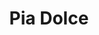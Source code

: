 ---
title: "Pia Dolce"
url: /ciudad-autonoma-de-buenos-aires/pia-dolce-avenida-santa-fe/
shop: panadería
---